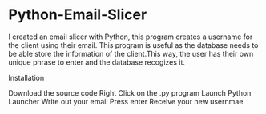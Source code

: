 # Python-Email-Slicer

I created an email slicer with Python, this program creates a username for the client using their email. This program is useful as the database needs to be able store the information of the client.This way, the user has their own unique phrase to enter and the database recogizes it.

Installation

Download the source code
Right Click on the .py program
Launch Python Launcher
Write out your email
Press enter
Receive your new usernmae

